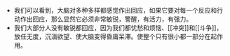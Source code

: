 - 我们可以看到，大脑对多种多样都感觉作出回应，如果它要对每一个反应和行动作出回应，那么显然它必须非常敏锐，警醒，有活力，有强力。
- 我们大部分人没有敏锐都回应，因为我们都忧愁和烦恼、[[冲突]]和[[斗争]]，放任无度，沉湎欲望、使大脑变得昏庸呆滞。使整个只有很小都一部分在起作用。